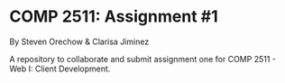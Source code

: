 # COMP 2511: Assignment #1
By Steven Orechow & Clarisa Jiminez

A repository to collaborate and submit assignment one for COMP 2511 - Web I: Client Development.
